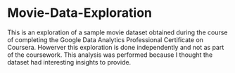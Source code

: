 # Movie-Data-Exploration

This is an exploration of a sample movie dataset obtained during the course of completing the Google Data Analytics Professional Certificate on Coursera. Howerver this exploration is done independently and not as part of the coursework. This analysis was performed because I thought the dataset had interesting insights to provide. 
